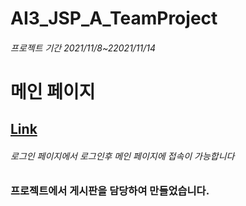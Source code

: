 # AI3_JSP_A_TeamProject <a id="cylinder">
###### 프로젝트 기간 2021/11/8~22021/11/14

  
# 메인 페이지
  ## [Link](https://gyuhwan.com)
  ###### 로그인 페이지에서 로그인후 메인 페이지에 접속이 가능합니다
  
### 프로젝트에서 게시판을 담당하여 만들었습니다.


  
